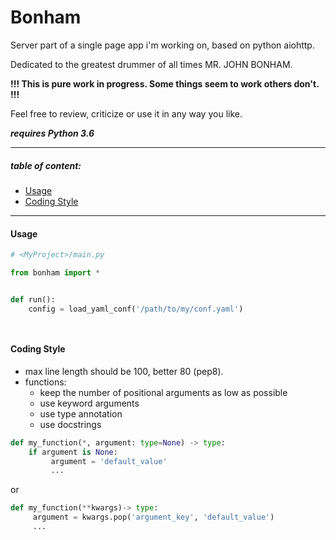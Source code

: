# Bonham

Server part of a single page app i'm working on, based on python aiohttp.

Dedicated to the greatest drummer of all times MR. JOHN BONHAM.

**!!! This is pure work in progress. Some things seem to work others don't. !!!** 

Feel free to review, criticize or use it in any way you like.

***requires Python 3.6***

---

##### table of content:
- [Usage](#usage)
- [Coding Style](#coding-style)
---
#### <a name="usage" />Usage
```python
# <MyProject>/main.py

from bonham import *


def run():
    config = load_yaml_conf('/path/to/my/conf.yaml')




```
#### <a name="coding-style" />Coding Style
- max line length should be 100, better 80 (pep8).
- functions:
   - keep the number of positional arguments as low as possible
   - use keyword arguments
   - use type annotation
   - use docstrings
 ```python
def my_function(*, argument: type=None) -> type:
     if argument is None:
          argument = 'default_value'
          ...
 ```
or
```python
def my_function(**kwargs)-> type:
     argument = kwargs.pop('argument_key', 'default_value')
     ...
```


